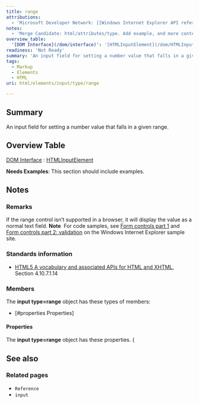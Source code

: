 ```yaml
---
title: range
attributions:
  - 'Microsoft Developer Network: [[Windows Internet Explorer API reference](http://msdn.microsoft.com/en-us/library/ie/hh828809%28v=vs.85%29.aspx) Article]'
notes:
  - 'Merge Candidate: html/attributes/type. Add example, and more contents.'
overview_table:
  '[DOM Interface](/dom/interface)': '[HTMLInputElement](/dom/HTMLInputElement)'
readiness: 'Not Ready'
summary: 'An input field for setting a number value that falls in a given range.'
tags:
  - Markup
  - Elements
  - HTML
uri: html/elements/input/type/range

---
```

## Summary

An input field for setting a number value that falls in a given range.

## Overview Table

[DOM Interface](/dom/interface)
:   [HTMLInputElement](/dom/HTMLInputElement)

**Needs Examples**: This section should include examples.

## Notes

### Remarks

If the range control isn’t supported in a browser, it will display the value as a normal text field. **Note**  For code samples, see [Form controls part 1](http://go.microsoft.com/fwlink/p/?LinkID=251128) and [Form controls part 2: validation](http://go.microsoft.com/fwlink/p/?LinkID=251131) on the Windows Internet Explorer sample site.

### Standards information

-   [HTML5 A vocabulary and associated APIs for HTML and XHTML](http://go.microsoft.com/fwlink/p/?linkid=221374), Section 4.10.7.1.14

### Members

The **input type=range** object has these types of members:

-   [\#properties Properties]

#### Properties

The **input type=range** object has these properties. {

## See also

### Related pages

-   `Reference`
-   `input`
